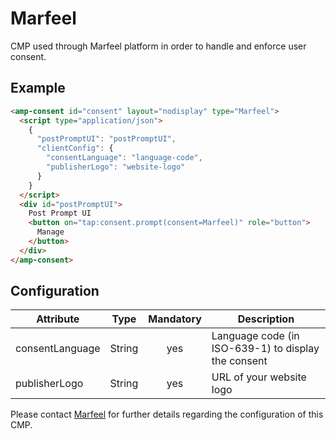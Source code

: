 <!---
Copyright 2019 The AMP HTML Authors. All Rights Reserved.

Licensed under the Apache License, Version 2.0 (the "License");
you may not use this file except in compliance with the License.
You may obtain a copy of the License at

      http://www.apache.org/licenses/LICENSE-2.0

Unless required by applicable law or agreed to in writing, software
distributed under the License is distributed on an "AS-IS" BASIS,
WITHOUT WARRANTIES OR CONDITIONS OF ANY KIND, either express or implied.
See the License for the specific language governing permissions and
limitations under the License.
-->

# Marfeel

CMP used through Marfeel platform in order to handle and enforce user consent.

## Example

```html
<amp-consent id="consent" layout="nodisplay" type="Marfeel">
  <script type="application/json">
    {
      "postPromptUI": "postPromptUI",
      "clientConfig": {
        "consentLanguage": "language-code",
        "publisherLogo": "website-logo"
      }
    }
  </script>
  <div id="postPromptUI">
    Post Prompt UI
    <button on="tap:consent.prompt(consent=Marfeel)" role="button">
      Manage
    </button>
  </div>
</amp-consent>
```

## Configuration

| Attribute        |  Type  | Mandatory | Description                                         |
| ---------------- | :----: | :-------:                                                       |--------------------------------------------------------------------------------------------- |
| consentLanguage  | String |    yes    | Language code (in ISO-639-1) to display the consent |
| publisherLogo    | String |    yes    | URL of your website logo                            |


Please contact [Marfeel](https://marfeel.com) for further details regarding the configuration of this CMP.
